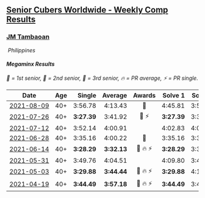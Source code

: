 <style>table {white-space: nowrap;}</style>
<link rel="stylesheet" type="text/css" href="/scw-comp/css/flags.css" />

## [Senior Cubers Worldwide - Weekly Comp Results](/scw-comp/results/)
### [JM Tambaoan](README.md)

<i class="flag flag-PH" />&nbsp;Philippines

#### Megaminx Results

<span style="white-space: nowrap;">🥇 = 1st senior</span>, <span style="white-space: nowrap;">🥈 = 2nd senior</span>, <span style="white-space: nowrap;">🥉 = 3rd senior</span>, <span style="white-space: nowrap;">🔥 = PR average</span>, <span style="white-space: nowrap;">⚡ = PR single</span>.

| Date | Age | Single | Average | Awards | Solve 1 | Solve 2 | Solve 3 | Solve 4 | Solve 5 | Video |
| :--: | :--: | --: | --: | :--: | --: | --: | --: | --: | --: | :-- |
| [2021-08-09](../../results/2021-08-09/minx.md) | 40+ | 3:56.78 | 4:13.43 | 🥉 | 4:45.81 | 3:56.78 | 3:57.71 | DNS | DNS | [Desktop](https://www.facebook.com/events/799005364067137/permalink/806617723305901) / [Mobile](https://m.facebook.com/events/799005364067137?view=permalink&id=806617723305901) |
| [2021-07-26](../../results/2021-07-26/minx.md) | 40+ | **3:27.39** | 3:41.92 | 🥉 ⚡ | **3:27.39** | 3:32.89 | 4:05.48 | DNS | DNS | [Desktop](https://www.facebook.com/events/345405150546336/permalink/354073576346160) / [Mobile](https://m.facebook.com/events/345405150546336?view=permalink&id=354073576346160) |
| [2021-07-12](../../results/2021-07-12/minx.md) | 40+ | 3:52.14 | 4:00.91 |  | 4:02.83 | 4:07.76 | 3:52.14 | DNS | DNS | [Desktop](https://www.facebook.com/events/511699716713156/permalink/519004085982719) / [Mobile](https://m.facebook.com/events/511699716713156?view=permalink&id=519004085982719) |
| [2021-06-28](../../results/2021-06-28/minx.md) | 40+ | 3:35.16 | 4:00.22 | 🥉 | 3:35.16 | 3:35.60 | 4:49.89 | DNS | DNS | [Desktop](https://www.facebook.com/events/849999075950147/permalink/860302274919827) / [Mobile](https://m.facebook.com/events/849999075950147?view=permalink&id=860302274919827) |
| [2021-06-14](../../results/2021-06-14/minx.md) | 40+ | **3:28.29** | **3:32.13** | 🥈 🔥 ⚡ | **3:28.29** | 3:30.96 | 3:37.15 | DNS | DNS | [Desktop](https://www.facebook.com/events/318989363128881/permalink/326660485695102) / [Mobile](https://m.facebook.com/events/318989363128881?view=permalink&id=326660485695102) |
| [2021-05-31](../../results/2021-05-31/minx.md) | 40+ | 3:49.76 | 4:04.51 |  | 4:09.80 | 3:49.76 | 4:13.97 | DNS | DNS | [Desktop](https://www.facebook.com/events/477312563557358/permalink/484353596186588) / [Mobile](https://m.facebook.com/events/477312563557358?view=permalink&id=484353596186588) |
| [2021-05-03](../../results/2021-05-03/minx.md) | 40+ | **3:29.88** | **3:44.44** | 🥉 🔥 ⚡ | **3:29.88** | 4:10.83 | 3:32.60 | DNS | DNS | [Desktop](https://www.facebook.com/events/2542204919406396/permalink/2547751522185069) / [Mobile](https://m.facebook.com/events/2542204919406396?view=permalink&id=2547751522185069) |
| [2021-04-19](../../results/2021-04-19/minx.md) | 40+ | **3:44.49** | **3:57.18** | 🥉 🔥 ⚡ | **3:44.49** | 3:46.66 | 4:20.38 | DNS | DNS | [Desktop](https://www.facebook.com/events/195346665532379/permalink/199668248433554) / [Mobile](https://m.facebook.com/events/195346665532379?view=permalink&id=199668248433554) |


<!-- Global site tag (gtag.js) - Google Analytics -->
<script async src="https://www.googletagmanager.com/gtag/js?id=UA-86348435-3"></script>
<script>window.dataLayer = window.dataLayer || []; function gtag() {dataLayer.push(arguments);} gtag('js', new Date()); gtag('config', 'UA-86348435-3');</script>
